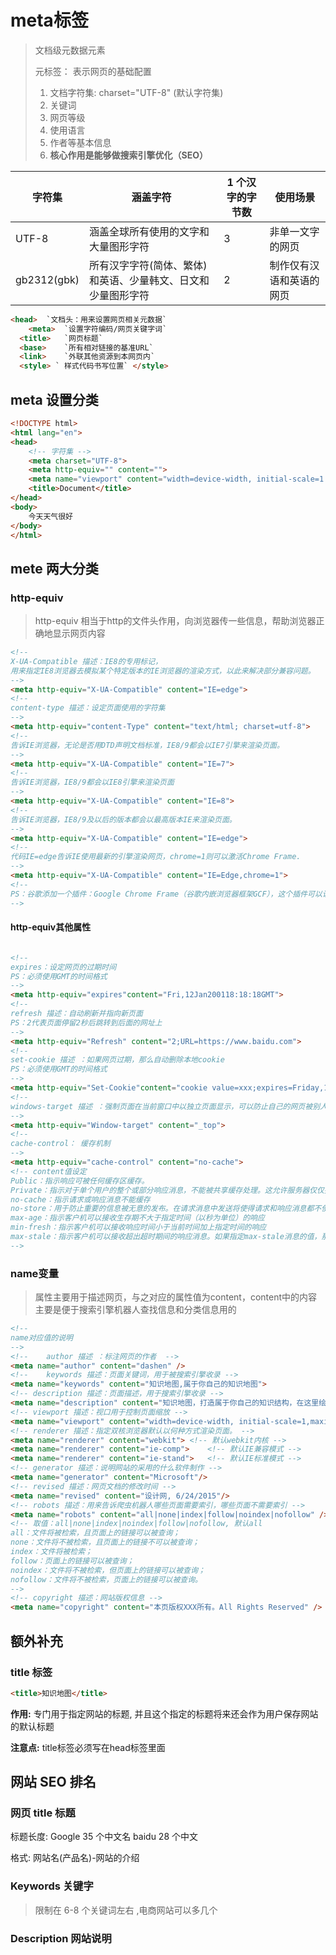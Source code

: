 # meta标签

> 文档级元数据元素
>
> 元标签： 表示网页的基础配置
>
> 1. 文档字符集: charset="UTF-8" (默认字符集)
> 2. 关键词
> 3. 网页等级
> 4. 使用语言
> 5. 作者等基本信息
> 6. **核心作用是能够做搜索引擎优化（SEO）**

| 字符集      | 涵盖字符                                                     | 1 个汉字的字节数 | 使用场景                 |
| ----------- | ------------------------------------------------------------ | ---------------- | ------------------------ |
| UTF-8       | 涵盖全球所有使用的文字和大量图形字符                         | 3                | 非单一文字的网页         |
| gb2312(gbk) | 所有汉字字符(简体、繁体) 和英语、少量韩文、日文和少量图形字符 | 2                | 制作仅有汉语和英语的网页 |

~~~html
<head>	`文档头：用来设置网页相关元数据`
	<meta>	`设置字符编码/网页关键字词`		
  <title>	`网页标题`
  <base>	`所有相对链接的基准URL`		
  <link> 	`外联其他资源到本网页内`
  <style> ` 样式代码书写位置` </style>
~~~



## meta 设置分类

~~~HTML
<!DOCTYPE html>
<html lang="en">
<head>
  	<!-- 字符集 -->
    <meta charset="UTF-8">
  	<meta http-equiv="" content="">
    <meta name="viewport" content="width=device-width, initial-scale=1.0">
    <title>Document</title>
</head>
<body>
    今天天气很好
</body>
</html>
~~~



## mete 两大分类

### http-equiv

> http-equiv 相当于http的文件头作用，向浏览器传一些信息，帮助浏览器正确地显示网页内容

~~~HTML
<!--
X-UA-Compatible 描述：IE8的专用标记，
用来指定IE8浏览器去模拟某个特定版本的IE浏览器的渲染方式，以此来解决部分兼容问题。
-->
<meta http-equiv="X-UA-Compatible" content="IE=edge">
<!-- 
content-type 描述：设定页面使用的字符集 
-->
<meta http-equiv="content-Type" content="text/html; charset=utf-8">
<!-- 
告诉IE浏览器，无论是否用DTD声明文档标准，IE8/9都会以IE7引擎来渲染页面。 
-->
<meta http-equiv="X-UA-Compatible" content="IE=7">  
<!--
告诉IE浏览器，IE8/9都会以IE8引擎来渲染页面
-->
<meta http-equiv="X-UA-Compatible" content="IE=8">  
<!--
告诉IE浏览器，IE8/9及以后的版本都会以最高版本IE来渲染页面。 
-->
<meta http-equiv="X-UA-Compatible" content="IE=edge">  
<!--
代码IE=edge告诉IE使用最新的引擎渲染网页，chrome=1则可以激活Chrome Frame.
-->
<meta http-equiv="X-UA-Compatible" content="IE=Edge,chrome=1">
<!--
PS：谷歌添加一个插件：Google Chrome Frame（谷歌内嵌浏览器框架GCF），这个插件可以让用户的IE浏览器外不变，但用户在浏览网页时，实际上使用的是Google Chrome浏览器内核，而且支持IE6、7、8等多个版本的IE浏览器。
-->
~~~

#### http-equiv其他属性

~~~html

<!--
expires：设定网页的过期时间
PS：必须使用GMT的时间格式
-->
<meta http-equiv="expires"content="Fri,12Jan200118:18:18GMT">
<!--
refresh 描述：自动刷新并指向新页面
PS：2代表页面停留2秒后跳转到后面的网址上
-->
<meta http-equiv="Refresh" content="2;URL=https://www.baidu.com">
<!--
set-cookie 描述 ：如果网页过期，那么自动删除本地cookie
PS：必须使用GMT的时间格式
-->
<meta http-equiv="Set-Cookie"content="cookie value=xxx;expires=Friday,12-Jan-200118:18:18GMT；path=/">
<!--
windows-target 描述 ：强制页面在当前窗口中以独立页面显示，可以防止自己的网页被别人当作一个frame页调用
-->
<meta http-equiv="Window-target" content="_top">
<!--
cache-control： 缓存机制
-->
<meta http-equiv="cache-control" content="no-cache">
<!-- content值设定
Public：指示响应可被任何缓存区缓存。
Private：指示对于单个用户的整个或部分响应消息，不能被共享缓存处理。这允许服务器仅仅描述当用户的部分响应消息，此响应消息对于其他用户的请求无效
no-cache：指示请求或响应消息不能缓存
no-store：用于防止重要的信息被无意的发布。在请求消息中发送将使得请求和响应消息都不使用缓存
max-age：指示客户机可以接收生存期不大于指定时间（以秒为单位）的响应
min-fresh：指示客户机可以接收响应时间小于当前时间加上指定时间的响应
max-stale：指示客户机可以接收超出超时期间的响应消息。如果指定max-stale消息的值，那么客户机可以接收超出超时期指定值之内的响应消息
-->
~~~



### name变量

> 属性主要用于描述网页，与之对应的属性值为content，content中的内容主要是便于搜索引擎机器人查找信息和分类信息用的

~~~html
<!--
name对应值的说明
-->
<!--	author 描述 ：标注网页的作者	-->
<meta name="author" content="dashen" />
<!--	keywords 描述：页面关键词，用于被搜索引擎收录	-->
<meta name="keywords" content="知识地图,属于你自己的知识地图">
<!-- description 描述：页面描述，用于搜索引擎收录 -->
<meta name="description" content="知识地图，打造属于你自己的知识结构，在这里绘制属于你的知识地图，这份知识地图将会陪伴你一生，使你和你的家庭永久受益于你的经验，知识，感悟和总结。这一生你需要一份属于你自己的知识地图">
<!-- viewport 描述：视口用于控制页面缩放 -->
<meta name="viewport" content="width=device-width, initial-scale=1,maximum-scale=1, minimum-scale=1, user-scalable=no">
<!-- renderer 描述：指定双核浏览器默认以何种方式渲染页面。 -->
<meta name="renderer" content="webkit">	<!-- 默认webkit内核 -->
<meta name="renderer" content="ie-comp">	<!-- 默认IE兼容模式 -->
<meta name="renderer" content="ie-stand">	<!-- 默认IE标准模式 -->
<!-- generator 描述：说明网站的采用的什么软件制作 -->
<meta name="generator" content="Microsoft"/>
<!-- revised 描述：网页文档的修改时间 -->
<meta name="revised" content="设计网, 6/24/2015"/>
<!-- robots 描述：用来告诉爬虫机器人哪些页面需要索引，哪些页面不需要索引 -->
<meta name="robots" content="all|none|index|follow|noindex|nofollow" />
<!-- 取值：all|none|index|noindex|follow|nofollow, 默认all
all：文件将被检索，且页面上的链接可以被查询；
none：文件将不被检索，且页面上的链接不可以被查询；
index：文件将被检索；
follow：页面上的链接可以被查询；
noindex：文件将不被检索，但页面上的链接可以被查询；
nofollow：文件将不被检索，页面上的链接可以被查询。
-->
<!-- copyright 描述：网站版权信息 -->
<meta name="copyright" content="本页版权XXX所有。All Rights Reserved" />
~~~

## 额外补充

### title 标签

~~~html
<title>知识地图</title>
~~~

**作用:**
         专门用于指定网站的标题, 并且这个指定的标题将来还会作为用户保存网站的默认标题

**注意点:**
         title标签必须写在head标签里面



## 网站 SEO 排名

### 网页 title 标题  

标题长度: Google 35 个中文名  baidu 28 个中文

格式: 网站名(产品名)-网站的介绍

### Keywords 关键字

> 限制在 6-8 个关键词左右 ,电商网站可以多几个

### Description 网站说明

